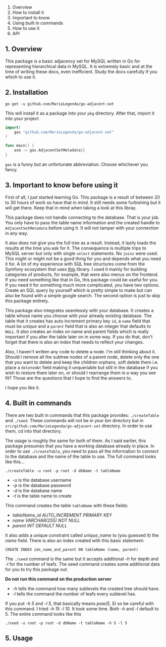 1. Overview
2. How to install it
3. Important to know
3. Using built in commands
4. How to use it
5. API

## 1. Overview

This package is a basic adjacency set for MySQL written in Go for representing hierarchical data in MySQL. It is extremely basic and at 
the time of writing these docs, even inefficient. Study the docs carefully if you which to use it.

## 2. Installation

`go get -u github.com/MarioLegenda/go-adjacent-set`

This will install it as a package into your `pkg` directory. After that, import it into your project

````go
import(
	gas "github.com/MarioLegenda/go-adjacent-set"
)

func main() {
    asm := gas.AdjacentSetMetadata{}
}
````

`gas` is a funny but an unfortunate abbreviation. Choose whichever you fancy.

## 3. Important to know before using it

First of all, I just started learning Go. This package is a result of between 20 to 30 hours of work so have that in mind. It still
needs some furbishing but it will get there. Keep that in mind when taking a look at this libray.

This package does not handle connecting to the database. That is your job. You only have to pass the table name information and
the created handle to `AdjacentSetMetadata` before using it. It will not tamper with your connection in any way. 

It also does not give you the full tree as a result. Instead, it lazily loads the results at the time you ask for it. The consequence
is multiple trips to MySQL server but only with single `select` statements. No `joins` were used. This might or might not be a good thing
for you and depends what you need it for. A lot of my experience with SQL tree structures come from the Symfony ecosystem that uses
[this](https://github.com/Atlantic18/DoctrineExtensions/blob/v2.4.x/doc/tree.md) library. I used it mainly for building categories of products,
for example, that were also menus on the frontend. If you need something like that in Go, this package could be useful for you. If you 
need it for something much more complicated, you have two options. Create an SQL query by yourself which is pretty simple to make but can 
also be found with a simple google search. The second option is just to skip this package entirely. 

This package also integrates seamlessly with your database. It creates a table whose name you choose with your already existing database.
The table that it creates has auto increment primary key `id`, a `name` field that must be *unique* and a `parent` field that is also 
an integer that defaults to `NULL`. It also creates an index on name and parent fields which is really important if you alter the table later
on in some way. If you do that, don't forget that there is also an index that needs to reflect your changes.

Also, I haven't written any code to delete a node. I'm still thinking about it. Should I remove all the subtree
nodes of a parent node, delete only the one that you want to delete and keep the children orphans, soft delete them i.e. place a `deletedAt` field
making it unqueriable but still in the database if you wish to restore them later on, or should I rearrange them in a way you see fit? Those
are the questions that I hope to find the answers to. 

I hope you like it.

## 4. Built in commands

There are two built in commands that this package provides: `./createTable` and `./seed`. These commands will not be in your *bin* directory
but in `src/github.com/MarioLegenda/go-adjacent-set` directory. In order to use them, cd into that directory.

The usage is roughly the same for both of them. As I said earlier, this package presumes that you have a working database already
in place. In order to use `./createTable`, you need to pass all the information to connect to the database and the name of the table to use.
The full command looks like this...

````
./createTable -u root -p root -d dbName -t tableName
````

- *-u* is the database username
- *-p* is the database password
- *-d* is the database name
- *-t* is the table name to create

This command creates the table `tableName` with these fields:

- *tableName_id AUTO_INCREMENT PRIMARY KEY*
- *name VARCHAR(255) NOT NULL*
- *parent INT DEFAULT NULL*

It also adds a unique constraint called *unique_name* to (you guessed it) the *name* field. There is also an index created with this
basic statement:

````mysql
CREATE INDEX idx_name_and_parent ON tableName (name, parent)
````

The `./seed` command is the same but it accepts additional *-h* for depth and *-l* for the number of leafs. The seed command
creates some additional data for you to try this package out. 

**Do not run this command on the production server**

- *-h* tells the command how many sublevels the created tree should have. 
- *-l* tells the command the number of leafs every sublevel has. 

If you put *-h 5* and *-l 5*, that basically means *pow(5, 5)* so be careful with this command. I tried *-h 15 -l 10*. It took some time.
Both *-h* and *-l* default to 5. The entire command looks like this

````
./seed -u root -p root -d dbName -t tableName -h 5 -l 5
````

## 5. Usage











